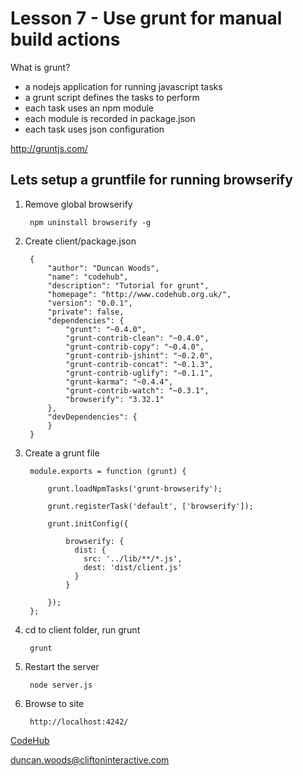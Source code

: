 Lesson 7 - Use grunt for manual build actions
=============================================

What is grunt?

- a nodejs application for running javascript tasks
- a grunt script defines the tasks to perform
- each task uses an npm module
- each module is recorded in package.json
- each task uses json configuration

http://gruntjs.com/


Lets setup a gruntfile for running browserify
---------------------------------------------

1. Remove global browserify

        npm uninstall browserify -g

2. Create client/package.json

        {
            "author": "Duncan Woods",
            "name": "codehub",
            "description": "Tutorial for grunt",
            "homepage": "http://www.codehub.org.uk/",
            "version": "0.0.1",
            "private": false,
            "dependencies": {
                "grunt": "~0.4.0",
                "grunt-contrib-clean": "~0.4.0",
                "grunt-contrib-copy": "~0.4.0",
                "grunt-contrib-jshint": "~0.2.0",
                "grunt-contrib-concat": "~0.1.3",
                "grunt-contrib-uglify": "~0.1.1",
                "grunt-karma": "~0.4.4",
                "grunt-contrib-watch": "~0.3.1",
                "browserify": "3.32.1"
            },
            "devDependencies": {
            }
        }

3. Create a grunt file

        module.exports = function (grunt) {

            grunt.loadNpmTasks('grunt-browserify');

            grunt.registerTask('default', ['browserify']);

            grunt.initConfig({

                browserify: {
                  dist: {
                    src: '../lib/**/*.js',
                    dest: 'dist/client.js'
                  }
                }

            });
        };

4. cd to client folder, run grunt

        grunt

5. Restart the server

        node server.js

6. Browse to site

        http://localhost:4242/


[CodeHub](http://www.codehub.org.uk/)

<duncan.woods@cliftoninteractive.com>